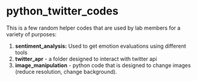 # python_twitter_codes

This is a few random helper codes that are used by lab members for a variety of purposes:

1. **sentiment_analysis:** Used to get emotion evaluations using different tools
2. **twitter_apr** - a folder designed to interact with twitter api
3. **image_manipulation** - python code that is designed to change images (reduce resolution, change background).
